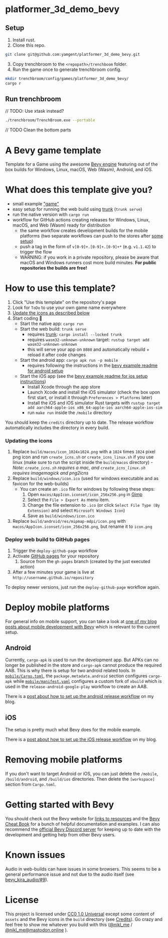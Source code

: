 # platformer_3d_demo_bevy

## Setup

1. Install rust.
2. Clone this repo.
```sh
git clone git@github.com:yamgent/platformer_3d_demo_bevy.git
```
3. Copy trenchbroom to the `<repopath>/trenchboom` folder.
4. Run the game once to generate trenchbroom config.
```sh
mkdir trenchbroom/config/games/platformer_3d_demo_bevy/
cargo r
```

## Run trenchbroom

// TODO: Use xtask instead?
```sh
./trenchbroom/TrenchBroom.exe --portable
```

// TODO Clean the bottom parts

# A Bevy game template

Template for a Game using the awesome [Bevy engine][bevy] featuring out of the box builds for Windows, Linux, macOS, Web (Wasm), Android, and iOS.

# What does this template give you?

* small example ["game"](https://niklasei.github.io/bevy_game_template/)
* easy setup for running the web build using [trunk] (`trunk serve`) 
* run the native version with `cargo run`
* workflow for GitHub actions creating releases for Windows, Linux, macOS, and Web (Wasm) ready for distribution
    * the same workflow creates development builds for the mobile platforms (two separate workflows can push to the stores after [some setup](#deploy-mobile-platforms))
    * push a tag in the form of `v[0-9]+.[0-9]+.[0-9]+*` (e.g. `v1.1.42`) to trigger the flow
    * WARNING: if you work in a private repository, please be aware that macOS and Windows runners cost more build minutes. **For public repositories the builds are free!**

# How to use this template?

 1. Click "Use this template" on the repository's page
 2. Look for `ToDo` to use your own game name everywhere
 3. [Update the icons as described below](#updating-the-icons)
 4. Start coding :tada:
    * Start the native app: `cargo run`
    * Start the web build: `trunk serve`
        * requires [trunk]: `cargo install --locked trunk`
        * requires `wasm32-unknown-unknown` target: `rustup target add wasm32-unknown-unknown`
        * this will serve your app on `8080` and automatically rebuild + reload it after code changes
    * Start the android app: `cargo apk run -p mobile`
        * requires following the instructions in the [bevy example readme for android setup][android-instructions]
    * Start the iOS app (see the [bevy example readme for ios setup instructions][ios-instructions])
        * Install Xcode through the app store
        * Launch Xcode and install the iOS simulator (check the box upon first start, or install it through `Preferences > Platforms` later)
        * Install the iOS and iOS simulator Rust targets with `rustup target add aarch64-apple-ios x86_64-apple-ios aarch64-apple-ios-sim`
        * run `make run` inside the `/mobile` directory

You should keep the `credits` directory up to date. The release workflow automatically includes the directory in every build.

### Updating the icons
 1. Replace `build/macos/icon_1024x1024.png` with a `1024` times `1024` pixel png icon and run `create_icns.sh` or `create_icns_linux.sh` if you use linux (make sure to run the script inside the `build/macos` directory) - _Note: `create_icns.sh` requires a mac, and `create_icns_linux.sh` requires imagemagick and png2icns_
 2. Replace `build/windows/icon.ico` (used for windows executable and as favicon for the web-builds)
    * You can create an `.ico` file for windows by following these steps:
       1. Open `macos/AppIcon.iconset/icon_256x256.png` in [Gimp](https://www.gimp.org/downloads/)
       2. Select the `File > Export As` menu item.
       3. Change the file extension to `.ico` (or click `Select File Type (By Extension)` and select `Microsoft Windows Icon`)
       4. Save as `build/windows/icon.ico`
 3. Replace `build/android/res/mipmap-mdpi/icon.png` with `macos/AppIcon.iconset/icon_256x256.png`, but rename it to `icon.png`

### Deploy web build to GitHub pages

 1. Trigger the `deploy-github-page` workflow
 2. Activate [GitHub pages](https://pages.github.com/) for your repository
     1. Source from the `gh-pages` branch (created by the just executed action)
 3. After a few minutes your game is live at `http://username.github.io/repository`

To deploy newer versions, just run the `deploy-github-page` workflow again.

# Deploy mobile platforms

For general info on mobile support, you can take a look at [one of my blog posts about mobile development with Bevy][mobile_dev_with_bevy_2] which is relevant to the current setup.

## Android

Currently, `cargo-apk` is used to run the development app. But APKs can no longer be published in the store and `cargo-apk` cannot produce the required AAB. This is why there is setup for two android related tools. In [`mobile/Cargo.toml`](./mobile/Cargo.toml), the `package.metadata.android` section configures `cargo-apk` while [`mobile/manifest.yaml`](./mobile/manifest.yaml) configures a custom fork of `xbuild` which is used in the `release-android-google-play` workflow to create an AAB.

There is a [post about how to set up the android release workflow][workflow_bevy_android] on my blog.

## iOS

The setup is pretty much what Bevy does for the mobile example.

There is a [post about how to set up the iOS release workflow][workflow_bevy_ios] on my blog.

# Removing mobile platforms

If you don't want to target Android or iOS, you can just delete the `/mobile`, `/build/android`, and `/build/ios` directories.
Then delete the `[workspace]` section from `Cargo.toml`.

# Getting started with Bevy

You should check out the Bevy website for [links to resources][bevy-learn] and the [Bevy Cheat Book] for a bunch of helpful documentation and examples. I can also recommend the [official Bevy Discord server][bevy-discord] for keeping up to date with the development and getting help from other Bevy users.

# Known issues

Audio in web-builds can have issues in some browsers. This seems to be a general performance issue and not due to the audio itself (see [bevy_kira_audio/#9][firefox-sound-issue]).

# License

This project is licensed under [CC0 1.0 Universal](LICENSE) except some content of `assets` and the Bevy icons in the `build` directory (see [Credits](credits/CREDITS.md)). Go crazy and feel free to show me whatever you build with this ([@nikl_me][nikl-twitter] / [@nikl_me@mastodon.online][nikl-mastodon] ).

[bevy]: https://bevyengine.org/
[bevy-learn]: https://bevyengine.org/learn/
[bevy-discord]: https://discord.gg/bevy
[nikl-twitter]: https://twitter.com/nikl_me
[nikl-mastodon]: https://mastodon.online/@nikl_me
[firefox-sound-issue]: https://github.com/NiklasEi/bevy_kira_audio/issues/9
[Bevy Cheat Book]: https://bevy-cheatbook.github.io/introduction.html
[trunk]: https://trunkrs.dev/
[android-instructions]: https://github.com/bevyengine/bevy/blob/latest/examples/README.md#setup
[ios-instructions]: https://github.com/bevyengine/bevy/blob/latest/examples/README.md#setup-1
[mobile_dev_with_bevy_2]: https://www.nikl.me/blog/2023/notes_on_mobile_development_with_bevy_2/
[workflow_bevy_android]: https://www.nikl.me/blog/2023/github_workflow_to_publish_android_app/
[workflow_bevy_ios]: https://www.nikl.me/blog/2023/github_workflow_to_publish_ios_app/

